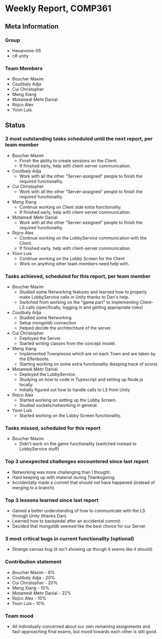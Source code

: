 # Weekly Report, COMP361

## Meta Information

### Group

 * Hexanome-05
 * c# unity

### Team Members

 * Boucher Maxim
 * Coulibaly Adja
 * Cui Christopher
 * Meng Xiang
 * Motamedi Mehr Danial
 * Rojco Alex
 * Yoon Luis

## Status

### 3 most outstanding tasks scheduled until the next report, per team member
 * Boucher Maxim
    * Finish the ability to create sessions on the Client.
    * If finished early, help with client-server communication.
 * Coulibaly Adja
    * Work with all the other "Server-assigned" people to finish the required functionality.
 * Cui Christopher
    * Work with all the other "Server-assigned" people to finish the required functionality.
 * Meng Xiang
    * Continue working on Client side extra functionality.
    * If finished early, help with client-server communication.
 * Motamedi Mehr Danial
    * Work with all the other "Server-assigned" people to finish the required functionality.
 * Rojco Alex
    * Continue working on the LobbyService communication with the Client.
    * If finished early, help with client-server communication.
 * Yoon Luis
    * Continue working on the Lobby Screen for the Client
    * Work on anything other team members need help with.

### Tasks achieved, scheduled for this report, per team member

 * Boucher Maxim
   * Studied some Networking features and learned how to properly make LobbyService calls in Unity thanks to Dan's help.
   * Switched from working on the "game part" to implementing Client-LS calls (specifically, logging in and getting appropriate roles)
 * Coulibaly Adja
   * Studied some Networking
   * Setup mongoldb connection
   * Helped decide the architechture of the server.
 * Cui Christopher
   * Deployed the Server.
   * Started writing classes from the concept model.
 * Meng Xiang
   * Implemented Townpieces which are on each Town and are taken by the Elfenboots.
   * Starting working on some extra functionality (keeping track of score)
 * Motamedi Mehr Danial
   * Deployed the LobbyService.
   * Studying on how to code in Typescript and setting up Node.js locally.
   * Initially figured out how to handle calls to LS from Unity
 * Rojco Alex
   * Started working on setting up the Lobby Screen.
   * Studied sockets/networking in general.
 * Yoon Luis
   * Started working on the Lobby Screen functionality.

### Tasks missed, scheduled for this report 

  * Boucher Maxim
    * Didn't work on the game functionality (switched instead to LobbyService stuff)

### Top 3 unexpected challenges encountered since last report

  * Networking was more challenging than I thought.
  * Hard keeping up with material during Thanksgiving.
  * Accidentally made a commit that should not have happened (instead of merging to a branch)
  
### Top 3 lessons learned since last report

 *  Gained a better understanding of how to communicate with the LS through Unity (thanks Dan)
 *  Learned how to backpedal after an accidental commit.
 *  Decided that mongoldb seemed like the best choice for our Server.

### 3 most critical bugs in current functionality (optional)

 * Strange canvas bug (it isn't showing up though it seems like it should)

### Contribution statement

 * Boucher Maxim - 8%
 * Coulibaly Adja - 20%
 * Cui Christopher - 20%
 * Meng Xiang - 10%
 * Motamedi Mehr Danial - 22%
 * Rojco Alex - 10%
 * Yoon Luis - 10%

### Team mood
 * All individually concerned about our own remaining assignments and fast-approaching final exams, but mood towards each other is still good.
